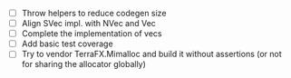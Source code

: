 - [ ] Throw helpers to reduce codegen size
- [ ] Align SVec impl. with NVec and Vec
- [ ] Complete the implementation of vecs
- [ ] Add basic test coverage
- [ ] Try to vendor TerraFX.Mimalloc and build it without assertions (or not for sharing the allocator globally)
